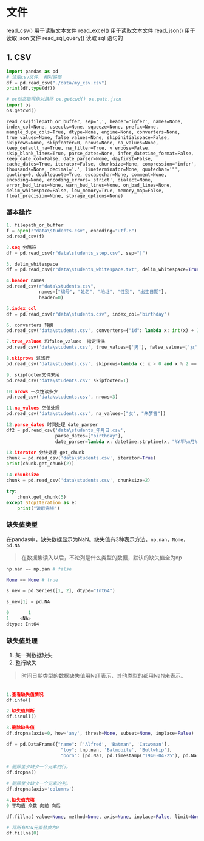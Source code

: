 # 文件
read_csv() 用于读取文本文件
read_excel() 用于读取文本文件
read_json() 用于读取 json 文件
read_sql_query() 读取 sql 语句的
## 1. CSV
```python
import pandas as pd
# 读取csv文件, 相对路径
df = pd.read_csv("./data/my_csv.csv")
print(df,type(df))

# os动态取得绝对路径 os.getcwd() os.path.json
import os
os.getcwd()
```
`read_csv(filepath_or_buffer, sep=',', header='infer', names=None, index_col=None, usecols=None, squeeze=None, prefix=None, mangle_dupe_cols=True, dtype=None, engine=None, converters=None, true_values=None, false_values=None, skipinitialspace=False, skiprows=None, skipfooter=0, nrows=None, na_values=None, keep_default_na=True, na_filter=True, v erbose=False, skip_blank_lines=True, parse_dates=None, infer_datetime_format=False, keep_date_col=False, date_parser=None, dayfirst=False, cache_dates=True, iterator=False, chunksize=None, compression='infer', thousands=None, decimal='.', lineterminator=None, quotechar='"', quoting=0, doublequote=True, escapechar=None, comment=None, encoding=None, encoding_errors='strict', dialect=None, error_bad_lines=None, warn_bad_lines=None, on_bad_lines=None, delim_whitespace=False, low_memory=True, memory_map=False, float_precision=None, storage_options=None)`

### 基本操作
```python
1. filepath_or_buffer
f = open(r"data\students.csv", encoding="utf-8")
pd.read_csv(f)

2.seq 分隔符
df = pd.read_csv(r"data\students_step.csv", sep="|")

3. delim_whitespace
df = pd.read_csv(r"data\students_whitespace.txt", delim_whitespace=True)

4.header names
pd.read_csv(r"data\students.csv",
            names=["编号", "姓名", "地址", "性别", "出生日期"],
            header=0)

5.index_col
df = pd.read_csv(r"data\students.csv", index_col="birthday")

6. converters 转换
pd.read_csv('data\students.csv', converters={"id": lambda x: int(x) + 10})

7.true_values 和false_values  指定清洗
pd.read_csv('data\students.csv', true_values=['男'], false_values=['女'])

8.skiprows 过滤行
pd.read_csv('data\students.csv', skiprows=lambda x: x > 0 and x % 2 == 0)

9. skipfooter文件末尾
pd.read_csv('data\students.csv' skipfooter=1)

10.nrows 一次性读多少
pd.read_csv('data\students.csv', nrows=3)

11.na_values 空值处理
pd.read_csv('data\students.csv', na_values=["女", "朱梦雪"])

12.parse_dates 时间处理 date_parser
df2 = pd.read_csv('data\students_年月日.csv', 
                  parse_dates=["birthday"],
                  date_parser=lambda x: datetime.strptime(x, "%Y年%m月%d日"))

13.iterator 分块处理 get_chunk
chunk = pd.read_csv('data\students.csv', iterator=True)
print(chunk.get_chunk(2))

14.chunksize 
chunk = pd.read_csv('data\students.csv', chunksize=2)

try:
    chunk.get_chunk(5)
except StopIteration as e:
    print("读取完毕")

```

### 缺失值类型
在pandas中，缺失数据显示为NaN。缺失值有3种表示方法，`np.nan`，`None`，`pd.NA`
>在数据集读入以后，不论列是什么类型的数据，默认的缺失值全为np
```python
np.nan == np.pan # false

None == None # true

s_new = pd.Series([1, 2], dtype="Int64")

s_new[1] = pd.NA

0       1
1    <NA>
dtype: Int64
```
### 缺失值处理
1. 某一列数据缺失
2. 整行缺失
>时间日期类型的数据缺失值用NaT表示，其他类型的都用NaN来表示。

#### 
```python

1.查看缺失值情况
df.info()

2.缺失值判断
df.isnull()

3.删除缺失值
df.dropna(axis=0, how='any', thresh=None, subset=None, inplace=False)

df = pd.DataFrame({"name": ['Alfred', 'Batman', 'Catwoman'],
                    "toy": [np.nan, 'Batmobile', 'Bullwhip'],
                    "born": [pd.NaT, pd.Timestamp("1940-04-25"), pd.NaT]})
                    
# 删除至少缺少一个元素的行。
df.dropna()

# 删除至少缺少一个元素的列。 
df.dropna(axis='columns')

4.缺失值充填
0 平均值 众数 向前 向后

df.fillna( value=None, method=None, axis=None, inplace=False, limit=None, downcast=None, )

# 将所有NaN元素替换为0
df.fillna(0)
```